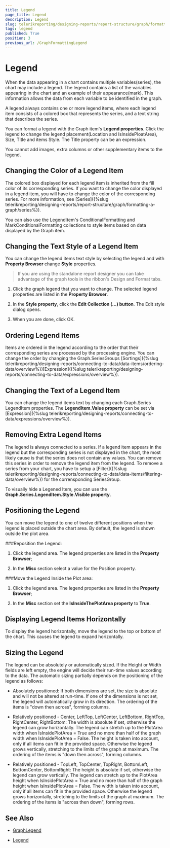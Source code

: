 ```yaml
---
title: Legend
page_title: Legend 
description: Legend
slug: telerikreporting/designing-reports/report-structure/graph/formatting-a-graph/legend
tags: legend
published: True
position: 3
previous_url: /GraphFormattingLegend
---
```


# Legend

When the data appearing in a chart contains multiple variables(series), the chart may include a legend. The legend contains a list of the variables appearing in the chart and an example of their appearance(mark). This information allows the data from each variable to be identified in the graph. 

A legend always contains one or more legend items, where each legend item consists of a colored box that represents the series, and a text string that describes the series. 

You can format a legend with the Graph item's __Legend properties__. Click the legend to change the legend placement(Location and IsInsidePloatArea), Size, Title and items Style. The Title property can be an expression. 

You cannot add images, extra columns or other supplementary items to the legend. 

## Changing the Color of a Legend Item

The colored box displayed for each legend item is inherited from the fill color of its corresponding series. If you want to change the color displayed in a legend item, you will have to change the color of the corresponding series. For more information, see [Series]({%slug telerikreporting/designing-reports/report-structure/graph/formatting-a-graph/series%}). 

You can also use the LegendItem's ConditionalFormatting and MarkConditionalFormatting collections to style items based on data displayed by the Graph item.

## Changing the Text Style of a Legend Item

You can change the legend items text style by selecting the legend and with __Property Browser__ change __Style__ properties. 

> If you are using the standalone report designer you can take advantage of the graph tools in the ribbon's Design and Format tabs. 

1. Click the graph legend that you want to change.    The selected legend properties are listed in the __Property Browser__. 

1. In the __Style property__, click the __Edit Collection (…) button__. The Edit style dialog opens. 

1. When you are done, click OK. 

## Ordering Legend Items

Items are ordered in the legend according to the order that their corresponding series are processed by the processing engine. You can change the order by changing the Graph.SeriesGroups [Sortings]({%slug telerikreporting/designing-reports/connecting-to-data/data-items/ordering-data/overview%})[Expression]({%slug telerikreporting/designing-reports/connecting-to-data/expressions/overview%}). 

## Changing the Text of a Legend Item

You can change the legend items text by changing each Graph.Series LegendItem properties. The __LegendItem.Value property__ can be set via [Expression]({%slug telerikreporting/designing-reports/connecting-to-data/expressions/overview%}). 

## Removing Extra Legend Items

The legend is always connected to a series. If a legend item appears in the legend but the corresponding series is not displayed in the chart, the most likely cause is that the series does not contain any values. You can remove this series in order to remove the legend item from the legend. To remove a series from your chart, you have to setup a [Filter]({%slug telerikreporting/designing-reports/connecting-to-data/data-items/filtering-data/overview%}) for the corrensponding SeriesGroup. 

To visually hide a Legened Item, you can use the __Graph.Series.LegendItem.Style.Visible property__. 

## Positioning the Legend

You can move the legend to one of twelve different positions when the legend is placed outside the chart area. By default, the legend is shown outside the plot area. 

###Reposition the Legend:

1. Click the legend area. The legend properties are listed in the __Property Browser__; 

1. In the __Misc__ section select a value for the Position property. 

###Move the Legend Inside the Plot area:

1. Click the legend area. The legend properties are listed in the __Property Browser__; 

1. In the __Misc__ section set the __IsInsideThePlotArea property__ to __True__. 

## Displaying Legend Items Horizontally

To display the legend horizontally, move the legend to the top or bottom of the chart. This causes the legend to expand horizontally. 

## Sizing the Legend

The legend can be absolutely or automatically sized. If the Height or Width fields are left empty, the engine will decide their run-time values according to the data. The automatic sizing partially depends on the positioning of the legend as follows: 

* Absolutely positioned: If both dimensions are set, the size is absolute and will not be altered at run-time. If one of the dimensions is not set, the legend will automatically grow in its direction. The ordering of the items is "down then across", forming columns. 

* Relatively positioned - Center, LeftTop, LeftCenter, LeftBottom, RightTop, RightCenter, RightBottom: The width is absolute if set, otherwise the legend can grow horizontally. The legend can stretch up to the PlotArea width when IsInsidePlotArea = True and no more than half of the graph width when IsInsidePlotArea = False. The height is taken into account, only if all items can fit in the provided space. Otherwise the legend grows vertically, stretching to the limits of the graph at maximum. The ordering of the items is "down then across", forming columns. 

* Relatively positioned - TopLeft, TopCenter, TopRight, BottomLeft, BottomCenter, BottomRight: The height is absolute if set, otherwise the legend can grow vertically. The legend can stretch up to the PlotArea height when IsInsidePlotArea = True and no more than half of the graph height when IsInsidePlotArea = False. The width is taken into account, only if all items can fit in the provided space. Otherwise the legend grows horizontally, stretching to the limits of the graph at maximum. The ordering of the items is "across then down", forming rows. 


## See Also
 
* [GraphLegend](/reporting/api/Telerik.Reporting.GraphLegend)  

* [Legend](/reporting/api/Telerik.Reporting.Graph#Telerik_Reporting_Graph_Legend)
